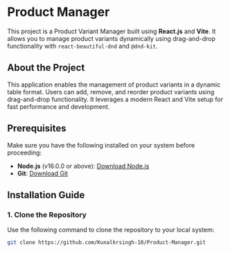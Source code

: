 # Product Manager

This project is a Product Variant Manager built using **React.js** and **Vite**. It allows you to manage product variants dynamically using drag-and-drop functionality with `react-beautiful-dnd` and `@dnd-kit`.


## About the Project
This application enables the management of product variants in a dynamic table format. Users can add, remove, and reorder product variants using drag-and-drop functionality. It leverages a modern React and Vite setup for fast performance and development.

## Prerequisites

Make sure you have the following installed on your system before proceeding:

- **Node.js** (v16.0.0 or above): [Download Node.js](https://nodejs.org/en/)
- **Git**: [Download Git](https://git-scm.com/)

## Installation Guide

### 1. Clone the Repository

Use the following command to clone the repository to your local system:

```bash
git clone https://github.com/Kunalkrsingh-10/Product-Manager.git
